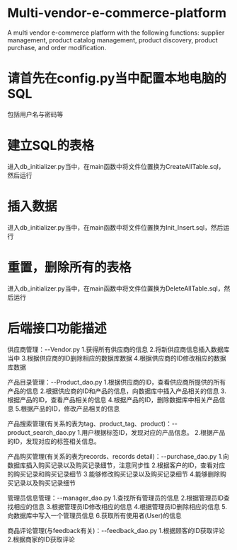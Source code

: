 # Multi-vendor-e-commerce-platform
A multi vendor e-commerce platform with the following functions: supplier management, product catalog management, product discovery, product purchase, and order modification.



# 请首先在config.py当中配置本地电脑的SQL
包括用户名与密码等

# 建立SQL的表格
进入db_initializer.py当中，在main函数中将文件位置换为CreateAllTable.sql，然后运行
# 插入数据
进入db_initializer.py当中，在main函数中将文件位置换为Init_Insert.sql，然后运行
# 重置，删除所有的表格
进入db_initializer.py当中，在main函数中将文件位置换为DeleteAllTable.sql，然后运行

# 后端接口功能描述
供应商管理：--Vendor.py
1.获得所有供应商的信息
2.将新供应商信息插入数据库当中
3.根据供应商的ID删除相应的数据库数据
4.根据供应商的ID修改相应的数据库数据

产品目录管理：--Product_dao.py
1.根据供应商的ID，查看供应商所提供的所有产品的信息
2.根据供应商的ID和产品的信息，向数据库中插入产品相关的信息
3.根据产品的ID，查看产品相关的信息
4.根据产品的ID，删除数据库中相关产品信息
5.根据产品的ID，修改产品相关的信息

产品搜索管理(有关系的表为tag、product_tag、product)：--product_search_dao.py
1.用户根据标签ID，发现对应的产品信息。
2.根据产品的ID，发现对应的标签相关信息。

产品购买管理(有关系的表为records、records detail)：--purchase_dao.py
1.向数据库插入购买记录以及购买记录细节，注意同步性
2.根据客户的ID，查看对应的购买记录和购买记录细节
3.能够修改购买记录以及购买记录细节
4.能够删除购买记录以及购买记录细节

管理员信息管理：--manager_dao.py
1.查找所有管理员的信息
2.根据管理员ID查找相应的信息
3.根据管理员ID修改相应的信息
4.根据管理员ID删除相应的信息
5.向数据库中写入一个管理员信息
6.获取所有使用者(User)的信息

商品评论管理(与feedback有关)：--feedback_dao.py
1.根据顾客的ID获取评论
2.根据商家的ID获取评论